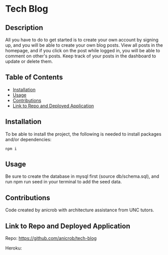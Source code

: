 # Tech Blog


## Description

All you have to do to get started is to create your own account by signing up, and you will be able to create your own blog posts. View all posts in the homepage, and if you click on the post while logged in, you will be able to comment on other's posts. Keep track of your posts in the dashboard to update or delete them.

## Table of Contents
* [Installation](#installation)
* [Usage](#usage)
* [Contributions](#contributions)
* [Link to Repo and Deployed Application](#link-to-repo-and-deployed-application)


## Installation

To be able to install the project, the following is needed to install packages and/or dependencies:
~~~
npm i
~~~

## Usage

Be sure to create the database in mysql first (source db/schema.sql), and run npm run seed in your terminal to add the seed data. 



## Contributions

Code created by anicrob with architecture assistance from UNC tutors.

## Link to Repo and Deployed Application

Repo: https://github.com/anicrob/tech-blog

Heroku: 

